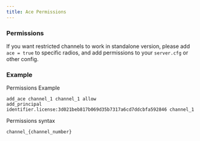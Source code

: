 ```yaml
---
title: Ace Permissions
---
```


### Permissions
If you want restricted channels to work in standalone version, please add `ace = true` to specific radios, and add permissions to your `server.cfg` or other config.

### Example
Permissions Example
```
add_ace channel_1 channel_1 allow
add_principal identifier.license:3d021beb817b069d35b7317a6cd7ddcbfa592846 channel_1
```

Permissions syntax
```
channel_{channel_number}
```
